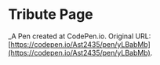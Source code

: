 # Tribute Page
 _A Pen created at CodePen.io. Original URL: [https://codepen.io/Ast2435/pen/yLBabMb](https://codepen.io/Ast2435/pen/yLBabMb).

 
